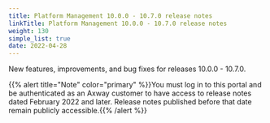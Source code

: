 ```yaml
---
title: Platform Management 10.0.0 - 10.7.0 release notes
linkTitle: Platform Management 10.0.0 - 10.7.0 release notes
weight: 130
simple_list: true
date: 2022-04-28
---
```

New features, improvements, and bug fixes for releases 10.0.0 - 10.7.0.

{{% alert title="Note" color="primary" %}}You must log in to this portal and be authenticated as an Axway customer to have access to release notes dated February 2022 and later. Release notes published before that date remain publicly accessible.{{% /alert %}}
